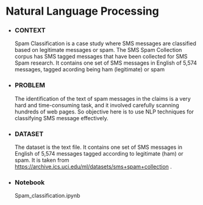 # Natural Language Processing

- ### CONTEXT 
  Spam Classification is a case study where SMS messages are classified based on legitimate messages or spam. The SMS Spam Collection corpus has SMS tagged messages that have been   collected for SMS Spam research. It contains one set of SMS messages in English of 5,574 messages, tagged acording being ham (legitimate) or spam


- ### PROBLEM
  The identification of the text of spam messages in the claims is a very hard and time-consuming task, and it involved carefully scanning hundreds of web pages. So objective here   is to use NLP techniques for classifying SMS message effectively.


- ### DATASET
  The dataset is the text file. It contains one set of SMS messages in English of 5,574 messages tagged according to legitimate (ham) or spam. It is taken from      https://archive.ics.uci.edu/ml/datasets/sms+spam+collection .

- ### Notebook 
  Spam_classification.ipynb
